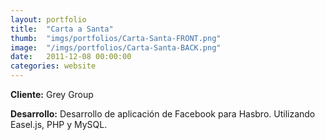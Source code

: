 ```yaml
---
layout:	portfolio
title:	"Carta a Santa"
thumb:	"imgs/portfolios/Carta-Santa-FRONT.png"
image:  "/imgs/portfolios/Carta-Santa-BACK.png"
date:   2011-12-08 00:00:00
categories: website
---
```


**Cliente:** Grey Group

**Desarrollo:** Desarrollo de aplicación de Facebook para Hasbro. Utilizando Easel.js, PHP y MySQL.
